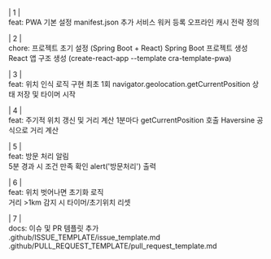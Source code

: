 
| 1 |  
feat: PWA 기본 설정
manifest.json 추가
서비스 워커 등록
오프라인 캐시 전략 정의

| 2 |   
chore: 프로젝트 초기 설정 (Spring Boot + React)
Spring Boot 프로젝트 생성
React 앱 구조 생성 (create-react-app --template cra-template-pwa)

| 3 |  
feat: 위치 인식 로직 구현
최초 1회 navigator.geolocation.getCurrentPosition
상태 저장 및 타이머 시작

| 4 |  
feat: 주기적 위치 갱신 및 거리 계산
1분마다 getCurrentPosition 호출
Haversine 공식으로 거리 계산  

| 5 |   
feat: 방문 처리 알림                            
5분 경과 시 조건 만족 확인
alert('방문처리') 출력

| 6 |  
feat: 위치 벗어나면 초기화 로직                 
거리 >1km 감지 시 타이머/초기위치 리셋

| 7 |  
docs: 이슈 및 PR 템플릿 추가                  
.github/ISSUE_TEMPLATE/issue_template.md
.github/PULL_REQUEST_TEMPLATE/pull_request_template.md
